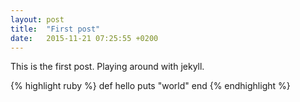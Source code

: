 ```yaml
---
layout: post
title:  "First post"
date:   2015-11-21 07:25:55 +0200
---
```

This is the first post. Playing around with jekyll.

{% highlight ruby %}
def hello
  puts "world"
end
{% endhighlight %}
